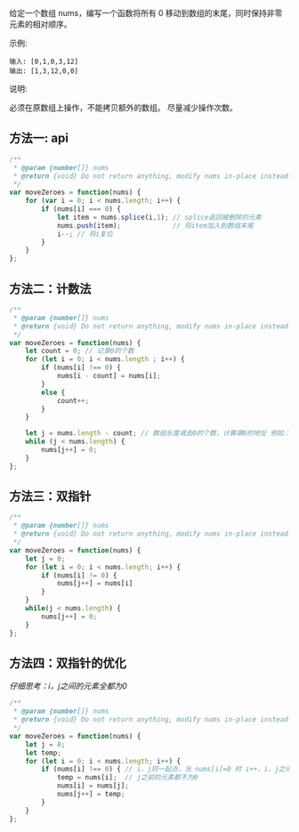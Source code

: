 给定一个数组 nums，编写一个函数将所有 0 移动到数组的末尾，同时保持非零元素的相对顺序。

示例:

    输入: [0,1,0,3,12]
    输出: [1,3,12,0,0]

说明:

必须在原数组上操作，不能拷贝额外的数组。
尽量减少操作次数。

## 方法一: api

```javascript
/**
 * @param {number[]} nums
 * @return {void} Do not return anything, modify nums in-place instead.
 */
var moveZeroes = function(nums) {
    for (var i = 0; i < nums.length; i++) {
        if (nums[i] === 0) {
            let item = nums.splice(i,1); // splice返回被删除的元素
            nums.push(item);             // 将item加入到数组末尾
            i--; // 将i复位
        }
    }
};
```

## 方法二：计数法

```javascript
/**
 * @param {number[]} nums
 * @return {void} Do not return anything, modify nums in-place instead.
 */
var moveZeroes = function(nums) {
    let count = 0; // 记录0的个数
    for (let i = 0; i < nums.length ; i++) {
        if (nums[i] !== 0) {
            nums[i - count] = nums[i];
        }
        else {
            count++;
        }
    }

    let j = nums.length - count; // 数组长度减去0的个数，计算填0的地址 例如：[1,2,3,0,0]
    while (j < nums.length) {
        nums[j++] = 0;
    }
};
```

## 方法三：双指针

```javascript
/**
 * @param {number[]} nums
 * @return {void} Do not return anything, modify nums in-place instead.
 */
var moveZeroes = function(nums) {
    let j = 0;
    for (let i = 0; i < nums.length; i++) {
        if (nums[i] != 0) {
            nums[j++] = nums[i]
        }
    }
    while(j < nums.length) {
        nums[j++] = 0;
    }
};
```

## 方法四：双指针的优化

*仔细思考：i，j之间的元素全都为0*

```javascript
/**
 * @param {number[]} nums
 * @return {void} Do not return anything, modify nums in-place instead.
 */
var moveZeroes = function(nums) {
    let j = 0;
    let temp;
    for (let i = 0; i < nums.length; i++) {
        if (nums[i] !== 0) { // i，j同一起点，当 nums[i]=0 时 i++，i，j之间都为0元素
            temp = nums[i];  // j之前的元素都不为0
            nums[i] = nums[j];
            nums[j++] = temp;
        }
    }
};
```

